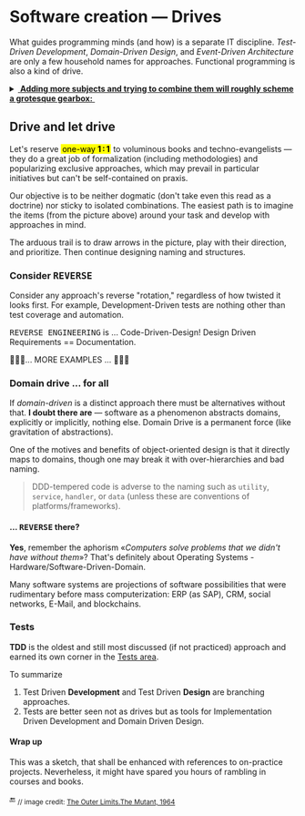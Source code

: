 # Software creation &mdash; Drives

What guides programming minds (and how) is a separate IT discipline. _Test-Driven Development_, _Domain-Driven Design_, and _Event-Driven Architecture_ are only a few household names for approaches. Functional programming is also a kind of drive.

<details><summary><ins>&nbsp;<b>Adding more subjects and trying to combine them will roughly scheme a grotesque gearbox:</b>&nbsp;</ins></summary>
&nbsp;
  
<picture><img alt="&thinsp;&nbsp;&nbsp;Combinational mess of drives and driven" src="../../../_rsc/_img/illus/AllDrives.jpg"/></picture>

\___________
</details>

## Drive and let drive

Let's reserve <mark>&thinsp;one-way <b>1&thinsp;:&thinsp;1&thinsp;</b></mark> to voluminous books and techno-evangelists &mdash; they do a great job of formalization (including methodologies) and popularizing exclusive approaches, which may prevail in particular initiatives but can't be self-contained on praxis.

Our objective is to be neither dogmatic (don't take even this read as a doctrine) nor sticky to isolated combinations. The easiest path is to imagine the items (from the picture above) around your task and develop with approaches in mind.

The arduous trail is to draw arrows in the picture, play with their direction, and prioritize. Then continue designing naming and structures.

### Consider <samp>REVERSE</samp>

Consider any approach's reverse "rotation," regardless of how twisted it looks first. For example, Development-Driven tests are nothing other than test coverage and automation.

<samp>REVERSE ENGINEERING</samp> is ... Code-Driven-Design! Design Driven Requirements == Documentation.

🚧🚧🚧... MORE EXAMPLES ... 🚧🚧🚧

###  Domain drive ... for all

If _domain-driven_ is a distinct approach there must be alternatives without that. **I doubt there are** &mdash; software as a phenomenon abstracts domains, explicitly or implicitly, nothing else. Domain Drive is a permanent force (like gravitation of abstractions).

One of the motives and benefits of object-oriented design is that it directly maps to domains, though one may break it with over-hierarchies and bad naming.

> DDD-tempered code is adverse to the naming such as `utility`, `service`, `handler`, or `data` (unless these are conventions of platforms/frameworks).

#### ... <samp>REVERSE</samp> there?

**Yes**, remember the aphorism «_Computers solve problems that we didn't have without them_»? That's definitely about Operating Systems - Hardware/Software-Driven-Domain.

Many software systems are projections of software possibilities that were rudimentary before mass computerization: ERP (as SAP), CRM, social networks, E-Mail, and blockchains.

### Tests

**TDD** is the oldest and still most discussed (if not practiced) approach and earned its own corner in the [Tests area](../../tests).

To summarize
1) Test Driven **Development** and Test Driven **Design** are branching approaches.
2) Tests are better seen not as drives but as tools for Implementation Driven Development and Domain Driven Design.

#### Wrap up

This was a sketch, that shall be enhanced with references to on-practice projects. Neverheless, it might have spared you hours of rambling in courses and books.

🔚 <sub>// image credit: [The Outer Limits.The&nbsp;Mutant, 1964](https://www.imdb.com/title/tt0667845/?ref_=ttep_ep25)</sub>
